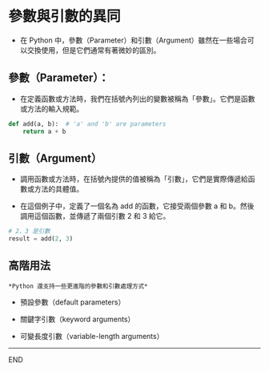 # 參數與引數的異同

- 在 Python 中，參數（Parameter）和引數（Argument）雖然在一些場合可以交換使用，但是它們通常有著微妙的區別。


## 參數（Parameter）：

- 在定義函數或方法時，我們在括號內列出的變數被稱為「參數」。它們是函數或方法的輸入規範。


```python
def add(a, b):  # 'a' and 'b' are parameters
    return a + b
```

## 引數（Argument）

- 調用函數或方法時，在括號內提供的值被稱為「引數」，它們是實際傳遞給函數或方法的具體值。

- 在這個例子中，定義了一個名為 add 的函數，它接受兩個參數 a 和 b。然後調用這個函數，並傳遞了兩個引數 2 和 3 給它。

```python
# 2、3 是引數
result = add(2, 3)  
```

## 高階用法

    *Python 還支持一些更進階的參數和引數處理方式*
  
- 預設參數（default parameters）
  
- 關鍵字引數（keyword arguments）
  
- 可變長度引數（variable-length arguments）
  
---

END
